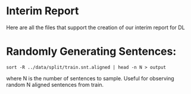 # Interim Report
Here are all the files that support the creation of our interim
report for DL

# Randomly Generating Sentences:
`sort -R ../data/split/train.snt.aligned | head -n N > output`

where N is the number of sentences to sample. Useful for observing
random N aligned sentences from train.
